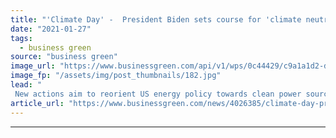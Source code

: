```yaml
---
title: "'Climate Day' -  President Biden sets course for 'climate neutrality' with raft of executive actions"
date: "2021-01-27"
tags: 
  - business green
source: "business green"
image_url: "https://www.businessgreen.com/api/v1/wps/0c44429/c9a1a1d2-d236-4c10-8ef8-eaa97932e055/3/BIDEN-Joe-2020-C-Democratic-National-Convention-v-DPA-PA-Images-185x114.jpg"
image_fp: "/assets/img/post_thumbnails/182.jpg"
lead: "
 New actions aim to reorient US energy policy towards clean power sources, while directing federal agencies to procure clean energy and zero-emissions vehicles ..."
article_url: "https://www.businessgreen.com/news/4026385/climate-day-president-biden-sets-course-climate-neutrality-raft-executive-actions"
---
```


---
